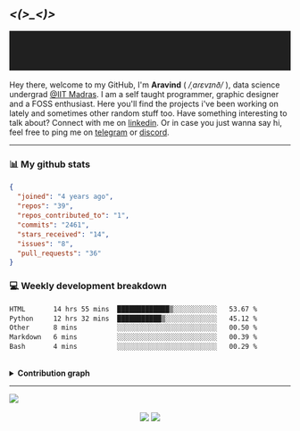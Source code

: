 &nbsp;

## *<(>_<)>*

<p align="center">
  <img src="https://github.com/aravinds-arv/aravinds-arv/blob/master/header.gif">
</p>

Hey there, welcome to my GitHub, I'm **Aravind** ( */ˌaɾɛvɪnð/* ), data science undergrad [@IIT Madras](https://study.iitm.ac.in/ds/). I am a self taught programmer, graphic designer and a FOSS enthusiast. Here you'll find the projects i've been working on lately and sometimes other random stuff too. Have something interesting to talk about? Connect with me on [linkedin](https://www.linkedin.com/in/aravinds-arv/). Or in case you just wanna say hi, feel free to ping me on [telegram](https://t.me/aravind404) or [discord](https://discord.com/users/900961892774854677).

---

### 📊 My github stats

```json
{
  "joined": "4 years ago",
  "repos": "39",
  "repos_contributed_to": "1",
  "commits": "2461",
  "stars_received": "14",
  "issues": "8",
  "pull_requests": "36"
}
```

### 💻 Weekly development breakdown
<!--START_SECTION:waka-->

```txt
HTML       14 hrs 55 mins  █████████████▒░░░░░░░░░░░   53.67 %
Python     12 hrs 32 mins  ███████████▒░░░░░░░░░░░░░   45.12 %
Other      8 mins          ░░░░░░░░░░░░░░░░░░░░░░░░░   00.50 %
Markdown   6 mins          ░░░░░░░░░░░░░░░░░░░░░░░░░   00.39 %
Bash       4 mins          ░░░░░░░░░░░░░░░░░░░░░░░░░   00.29 %
```

<!--END_SECTION:waka-->

<br>
<details>
  <summary><b>Contribution graph</b></summary>
  <br>
  
  ![Aravind's github activity graph](https://github-readme-activity-graph.vercel.app/graph?username=aravinds-arv&theme=one-dark)
</details>

---

![](https://hit.yhype.me/github/profile?user_id=78845005)

<p align="center">
   <a href="https://github.com/aravinds-arv.gpg"><img src="https://img.shields.io/badge/GPG-0x6CAEBF8F0A645091-informational?style=plastic&logo=gnuprivacyguard&logoColor=white&color=313131"></a>
    <img src="https://komarev.com/ghpvc/?username=aravinds-arv&color=313131&style=plastic&label=~+Profile+Hits&logo=twitter"
</p>
